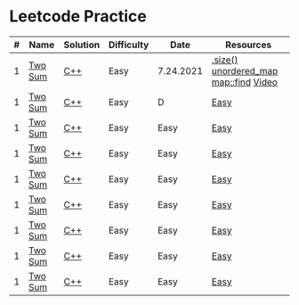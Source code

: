 # Leetcode Practice

| # | Name | Solution | Difficulty | Date | Resources |
| --- | --- | --- | --- | --- | --- |
| 1 | [Two Sum](https://leetcode.com/problems/two-sum/) | [C++](https://github.com/VERITASSSSSSS/Leetcode/blob/main/Exercises/Cpp/1TwoSums.cpp) | Easy | 7.24.2021 | [ .size()](https://www.cplusplus.com/reference/vector/vector/size/) [ unordered_map](https://www.geeksforgeeks.org/unordered_map-in-cpp-stl/) [ map::find](https://www.cplusplus.com/reference/map/map/find/) [ Video](https://www.youtube.com/watch?v=v1qXNTTGpyo&t=904s)
| 1 | [Two Sum]() | [C++]() | Easy |  D |  [Easy]() |
| 1 | [Two Sum]() | [C++]() | Easy |  Easy |  [Easy]() |
| 1 | [Two Sum]() | [C++]() | Easy |  Easy |  [Easy]() |
| 1 | [Two Sum]() | [C++]() | Easy |  Easy |  [Easy]() |
| 1 | [Two Sum]() | [C++]() | Easy |  Easy |  [Easy]() |
| 1 | [Two Sum]() | [C++]() | Easy |  Easy |  [Easy]() |
| 1 | [Two Sum]() | [C++]() | Easy |  Easy |  [Easy]() |
| 1 | [Two Sum]() | [C++]() | Easy |  Easy |  [Easy]() |
